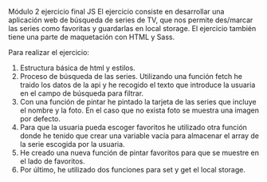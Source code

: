 Módulo 2 ejercicio final JS
El ejercicio consiste en desarrollar una aplicación web de búsqueda de series de TV, que nos permite
des/marcar las series como favoritas y guardarlas en local storage.
El ejercicio también tiene una parte de maquetación con HTML y Sass.

Para realizar el ejercicio:

1. Estructura básica de html y estilos.
2. Proceso de búsqueda de las series. Utilizando una función fetch he traido los datos de la api y he recogido el texto que introduce la usuaria en el campo de búsqueda para filtrar.
3. Con una función de pintar he pintado la tarjeta de las series que incluye el nombre y la foto. En el caso que no exista foto se muestra una imagen por defecto.
4. Para que la usuaria pueda escoger favoritos he utilizado otra función donde he tenido que crear una variable vacía para almacenar el array de la serie escogida por la usuaria.
5. He creado una nueva función de pintar favoritos para que se muestre en el lado de favoritos.
6. Por último, he utilizado dos funciones para set y get el local storage.
